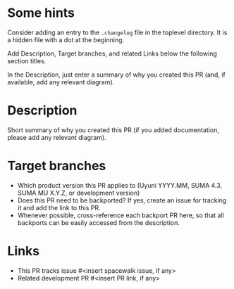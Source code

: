 # Some hints

Consider adding an entry to the `.changelog` file in the toplevel directory.
It is a hidden file with a dot at the beginning.

Add Description, Target branches, and related Links below the following section titles.

In the Description, just enter a summary of why you created this PR (and, if available, add any relevant diagram).

# Description

Short summary of why you created this PR (if you added documentation, please add any relevant diagram).

# Target branches

* Which product version this PR applies to (Uyuni YYYY.MM, SUMA 4.3, SUMA MU X.Y.Z, or development version) 
* Does this PR need to be backported? If yes, create an issue for tracking it and add the link to this PR.
* Whenever possible, cross-reference each backport PR here, so that all backports can be easily accessed from the description.

# Links
- This PR tracks issue #<insert spacewalk issue, if any>
- Related development PR #<insert PR link, if any>
